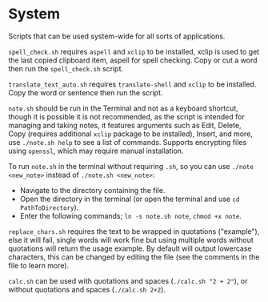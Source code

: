 # System
Scripts that can be used system-wide for all sorts of applications.

`spell_check.sh` requires `aspell` and `xclip` to be installed, xclip is used to get the last copied clipboard item, aspell for spell checking. Copy or cut a word then run the `spell_check.sh` script.

`translate_text_auto.sh` requires `translate-shell` and `xclip` to be installed. Copy the word or sentence then run the script.

`note.sh` should be run in the Terminal and not as a keyboard shortcut, though it is possible it is not recommended, as the script is intended for managing and taking notes, it features arguments such as Edit, Delete, Copy (requires additional `xclip` package to be installed), Insert, and more, use `./note.sh help` to see a list of commands. Supports encrypting files using `openssl`, which may require manual installation.

To run `note.sh` in the terminal without requiring `.sh`, so you can use `./note <new_note>` instead of `./note.sh <new_note>`:
- Navigate to the directory containing the file.
- Open the directory in the terminal (or open the terminal and use `cd PathToDirectory`).
- Enter the following commands; `ln -s note.sh note`, `chmod +x note`.

`replace_chars.sh` requires the text to be wrapped in quotations ("example"), else it will fail, single words will work fine but using multiple words without quotations will return the usage example. By default will output lowercase characters, this can be changed by editing the file (see the comments in the file to learn more).

`calc.sh` can be used with quotations and spaces (`./calc.sh "2 + 2"`), or without quotations and spaces (`./calc.sh 2+2`).
